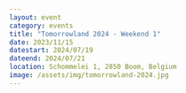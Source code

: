 ```yaml
---
layout: event
category: events
title: "Tomorrowland 2024 - Weekend 1"
date: 2023/11/15
datestart: 2024/07/19
dateend: 2024/07/21
location: Schommelei 1, 2850 Boom, Belgium
image: /assets/img/tomorrowland-2024.jpg
---
```

